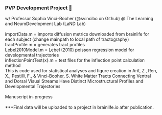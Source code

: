 ### PVP Development Project 🧠
w/ Professor Sophia Vinci-Booher (@svincibo on Github) @ The Learning and NeuroDevelopment Lab (LaND Lab)
<br>
<br> importData.m = imports diffusion metrics downloaded from brainlife for each subject (change mainpath to local path of tractography)
<br> tractProfile.m = generates tract profiles
<br> Lebel2010Model.m = Lebel (2010) poisson regression model for developmental trajectories
<br> inflectionPointTest{x}.m = test files for the inflection point calculation method
<br> This is code used for statistical analyses and figure creation in Arif, Z., Ren, X., Pestilli, F., & Vinci-Booher, S. White Matter Tracts Connecting Ventral and Dorsal Visual Streams Have Distinct Microstructural Profiles and Developmental Trajectories
<br>
<br> Manuscript in-progress 
<br>
<br> ***Final data will be uploaded to a project in brainlife.io after publication. 

